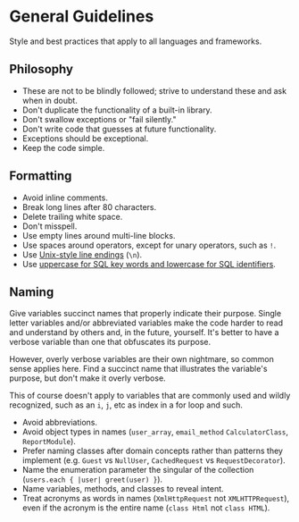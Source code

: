 # General Guidelines

Style and best practices that apply to all languages and frameworks.

## Philosophy

- These are not to be blindly followed; strive to understand these and ask when
  in doubt.
- Don't duplicate the functionality of a built-in library.
- Don't swallow exceptions or "fail silently."
- Don't write code that guesses at future functionality.
- Exceptions should be exceptional.
- Keep the code simple.

## Formatting

- Avoid inline comments.
- Break long lines after 80 characters.
- Delete trailing white space.
- Don't misspell.
- Use empty lines around multi-line blocks.
- Use spaces around operators, except for unary operators, such as `!`.
- Use [Unix-style line endings] (`\n`).
- Use [uppercase for SQL key words and lowercase for SQL identifiers].

[uppercase for sql key words and lowercase for sql identifiers]: http://www.postgresql.org/docs/9.2/static/sql-syntax-lexical.html#SQL-SYNTAX-IDENTIFIERS
[unix-style line endings]: http://unix.stackexchange.com/questions/23903/should-i-end-my-text-script-files-with-a-newline

## Naming

Give variables succinct names that properly indicate their purpose. Single
letter variables and/or abbreviated variables make the code harder to read and
understand by others and, in the future, yourself. It's better to have a
verbose variable than one that obfuscates its purpose.

However, overly verbose variables are their own nightmare, so common sense
applies here. Find a succinct name that illustrates the variable's purpose, but
don't make it overly verbose.

This of course doesn't apply to variables that are commonly used and wildly
recognized, such as an `i`, `j`, etc as index in a for loop and such.

- Avoid abbreviations.
- Avoid object types in names (`user_array`, `email_method` `CalculatorClass`,
  `ReportModule`).
- Prefer naming classes after domain concepts rather than patterns they
  implement (e.g. `Guest` vs `NullUser`, `CachedRequest` vs `RequestDecorator`).
- Name the enumeration parameter the singular of the collection (`users.each { |user| greet(user) }`).
- Name variables, methods, and classes to reveal intent.
- Treat acronyms as words in names (`XmlHttpRequest` not `XMLHTTPRequest`), even
  if the acronym is the entire name (`class Html` not `class HTML`).

